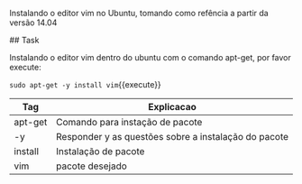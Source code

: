Instalando o editor vim no Ubuntu, tomando como refência a partir da versão 14.04

## Task

Instalando o editor vim dentro do ubuntu com o comando apt-get, por favor execute: 

`sudo apt-get -y install vim`{{execute}}

| Tag | Explicacao |
|----|--------------|
| apt-get | Comando para instação de pacote |
| -y | Responder y as questões sobre a instalação do pacote |
| install | Instalação de pacote |
| vim | pacote desejado |
